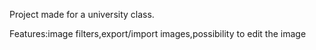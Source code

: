 Project made for a university class.

Features:image filters,export/import images,possibility to edit the image
